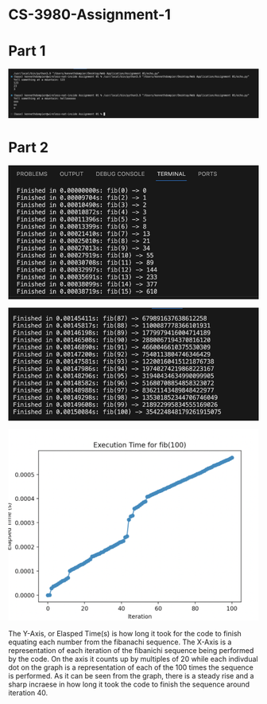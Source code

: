 # CS-3980-Assignment-1

# Part 1
![Plot](imgs/echo.png)


# Part 2

![Plot](imgs/fib1.png)

![Plot](imgs/fib2.png)

![Plot](imgs/plot.png)

The Y-Axis, or Elasped Time(s) is how long it took for the code to finish equating each number from the fibanachi sequence. The X-Axis is a representation of each iteration of the fibanichi sequence being performed by the code. On the axis it counts up by multiples of 20 while each indivdual dot on the graph is a representation of each of the 100 times the sequence is performed. As it can be seen from the graph, there is a steady rise and a sharp incraese in how long it took the code to finish the sequence around iteration 40.
